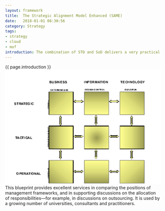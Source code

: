 ```yaml
---
layout: framework
title:  The Strategic Alignment Model Enhanced (SAME)
date:   2018-01-01 08:30:56
category: Strategy
tags:
- strategy
- cloud
- mof
introduction: The combination of STO and SoD delivers a very practical blueprint of responsibility domains for the management of organizations; the Strategic Alignment Model Enhanced
---
```



{{ page.introduction }}
![SAME](/assets/framework/same.png)
This blueprint provides excellent services in comparing the positions of management frameworks, and in supporting discussions on the allocation of responsibilities—for example, in discussions on outsourcing. It is used by a growing number of universities, consultants and practitioners.